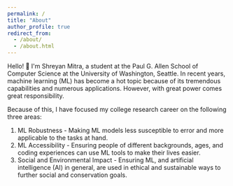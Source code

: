 ```yaml
---
permalink: /
title: "About"
author_profile: true
redirect_from: 
  - /about/
  - /about.html
---
```


Hello! :wave: I'm Shreyan Mitra, a student at the Paul G. Allen School of Computer Science at the University of Washington, Seattle. In recent years, machine learning (ML) has become a hot topic because of its tremendous capabilities and numerous applications. However, with great power comes great responsibility. 

Because of this, I have focused my college research career on the following three areas:

1. ML Robustness - Making ML models less susceptible to error and more applicable to the tasks at hand.
2. ML Accessibility - Ensuring people of different backgrounds, ages, and coding experiences can use ML tools to make their lives easier.
3. Social and Environmental Impact - Ensuring ML, and artificial intelligence (AI) in general, are used in ethical and sustainable ways to further social and conservation goals.



